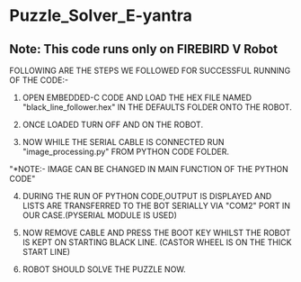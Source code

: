 # Puzzle_Solver_E-yantra

## Note: This code runs only on FIREBIRD V Robot 

FOLLOWING ARE THE STEPS WE FOLLOWED FOR SUCCESSFUL RUNNING OF THE CODE:-


1. OPEN EMBEDDED-C CODE AND LOAD THE HEX FILE NAMED "black_line_follower.hex" IN THE DEFAULTS FOLDER 
  ONTO THE ROBOT.

2. ONCE LOADED TURN OFF AND ON THE ROBOT.

3. NOW WHILE THE SERIAL CABLE IS CONNECTED RUN "image_processing.py" FROM PYTHON CODE FOLDER.

"*NOTE:- IMAGE CAN BE CHANGED IN MAIN FUNCTION OF THE PYTHON CODE"

4. DURING THE RUN OF PYTHON CODE,OUTPUT IS DISPLAYED AND LISTS ARE TRANSFERRED TO THE BOT 
   SERIALLY  VIA "COM2" PORT IN OUR CASE.(PYSERIAL MODULE IS USED)

5. NOW REMOVE CABLE AND PRESS THE BOOT KEY WHILST THE ROBOT IS KEPT ON STARTING BLACK LINE.
     (CASTOR WHEEL IS ON THE THICK  START LINE)

6. ROBOT SHOULD SOLVE THE PUZZLE NOW.
